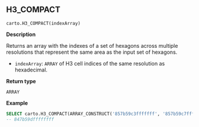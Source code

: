 ## H3_COMPACT

```sql:signature
carto.H3_COMPACT(indexArray)
```

**Description**

Returns an array with the indexes of a set of hexagons across multiple resolutions that represent the same area as the input set of hexagons.

* `indexArray`: `ARRAY` of H3 cell indices of the same resolution as hexadecimal.

**Return type**

`ARRAY`

**Example**

```sql
SELECT carto.H3_COMPACT(ARRAY_CONSTRUCT('857b59c3fffffff', '857b59c7fffffff', '857b59cbfffffff','857b59cffffffff', '857b59d3fffffff', '857b59d7fffffff', '857b59dbfffffff'));
-- 847b59dffffffff
```